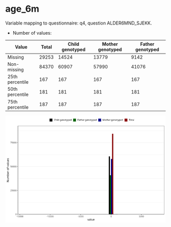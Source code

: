 # age_6m
Variable mapping to questionnaire: q4, question ALDER6MND_SJEKK.
- Number of values:

| Value | Total | Child genotyped | Mother genotyped | Father genotyped |
| ----- | ----- | --------------- | ---------------- | ---------------- |
| Missing | 29253 | 14524 | 13779 | 9142 |
| Non-missing | 84370 | 60907 | 57990 | 41076 |
| 25th percentile | 167 | 167 | 167 | 167 |
| 50th percentile | 181 | 181 | 181 | 181 |
| 75th percentile | 187 | 187 | 187 | 187 |



![](age_6m_n.png)



